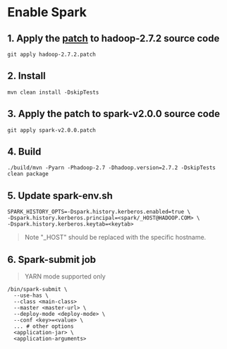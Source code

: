 Enable Spark
===============

## 1. Apply the [patch](https://github.com/apache/directory-kerby/blob/has-project/has/supports/hadoop/hadoop-2.7.2.patch) to hadoop-2.7.2 source code
```
git apply hadoop-2.7.2.patch
```

## 2. Install
```
mvn clean install -DskipTests
```

## 3. Apply the patch to spark-v2.0.0 source code
```
git apply spark-v2.0.0.patch
```

## 4. Build
```
./build/mvn -Pyarn -Phadoop-2.7 -Dhadoop.version=2.7.2 -DskipTests clean package
```

## 5. Update spark-env.sh
```
SPARK_HISTORY_OPTS=-Dspark.history.kerberos.enabled=true \
-Dspark.history.kerberos.principal=<spark/_HOST@HADOOP.COM> \
-Dspark.history.kerberos.keytab=<keytab>
```

> Note "_HOST" should be replaced with the specific hostname.

## 6. Spark-submit job
> YARN mode supported only
```
/bin/spark-submit \
  --use-has \
  --class <main-class>
  --master <master-url> \
  --deploy-mode <deploy-mode> \
  --conf <key>=<value> \
  ... # other options
  <application-jar> \
  <application-arguments>
```
